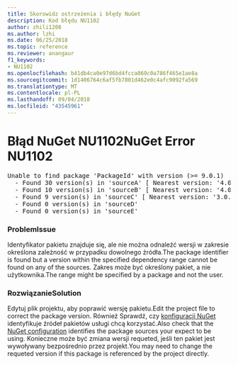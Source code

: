 ```yaml
---
title: Skorowidz ostrzeżenia i błędy NuGet
description: Kod błędu NU1102
author: zhili1208
ms.author: lzhi
ms.date: 06/25/2018
ms.topic: reference
ms.reviewer: anangaur
f1_keywords:
- NU1102
ms.openlocfilehash: b41db4ca0e97d6bd4fcca069c0a786f465e1ae8a
ms.sourcegitcommit: 1d1406764c6af5fb7801d462e0c4afc9092fa569
ms.translationtype: MT
ms.contentlocale: pl-PL
ms.lasthandoff: 09/04/2018
ms.locfileid: "43545961"
---
```

# <a name="nuget-error-nu1102"></a><span data-ttu-id="7bbdf-103">Błąd NuGet NU1102</span><span class="sxs-lookup"><span data-stu-id="7bbdf-103">NuGet Error NU1102</span></span>

<pre>Unable to find package 'PackageId' with version (>= 9.0.1)<br/>  - Found 30 version(s) in 'sourceA' [ Nearest version: '4.0.0' ]<br/>  - Found 10 version(s) in 'sourceB' [ Nearest version: '4.0.0-rc-2129' ]<br/>  - Found 9 version(s) in 'sourceC' [ Nearest version: '3.0.0-beta-00032' ]<br/>  - Found 0 version(s) in 'sourceD'<br/>  - Found 0 version(s) in 'sourceE'</pre>

### <a name="issue"></a><span data-ttu-id="7bbdf-104">Problem</span><span class="sxs-lookup"><span data-stu-id="7bbdf-104">Issue</span></span>
<span data-ttu-id="7bbdf-105">Identyfikator pakietu znajduje się, ale nie można odnaleźć wersji w zakresie określona zależność w przypadku dowolnego źródła.</span><span class="sxs-lookup"><span data-stu-id="7bbdf-105">The package identifier is found but a version within the specified dependency range cannot be found on any of the sources.</span></span> <span data-ttu-id="7bbdf-106">Zakres może być określony pakiet, a nie użytkownika.</span><span class="sxs-lookup"><span data-stu-id="7bbdf-106">The range might be specified by a package and not the user.</span></span>

### <a name="solution"></a><span data-ttu-id="7bbdf-107">Rozwiązanie</span><span class="sxs-lookup"><span data-stu-id="7bbdf-107">Solution</span></span>
<span data-ttu-id="7bbdf-108">Edytuj plik projektu, aby poprawić wersję pakietu.</span><span class="sxs-lookup"><span data-stu-id="7bbdf-108">Edit the project file to correct the package version.</span></span> <span data-ttu-id="7bbdf-109">Również Sprawdź, czy [konfiguracji NuGet](../../consume-packages/Configuring-NuGet-Behavior.md) identyfikuje źródeł pakietów usługi chcą korzystać.</span><span class="sxs-lookup"><span data-stu-id="7bbdf-109">Also check that the [NuGet configuration](../../consume-packages/Configuring-NuGet-Behavior.md) identifies the package sources your expect to be using.</span></span> <span data-ttu-id="7bbdf-110">Konieczne może być zmiana wersji requeted, jeśli ten pakiet jest wywoływany bezpośrednio przez projekt.</span><span class="sxs-lookup"><span data-stu-id="7bbdf-110">You may need to change the requeted version if this package is referenced by the project directly.</span></span>